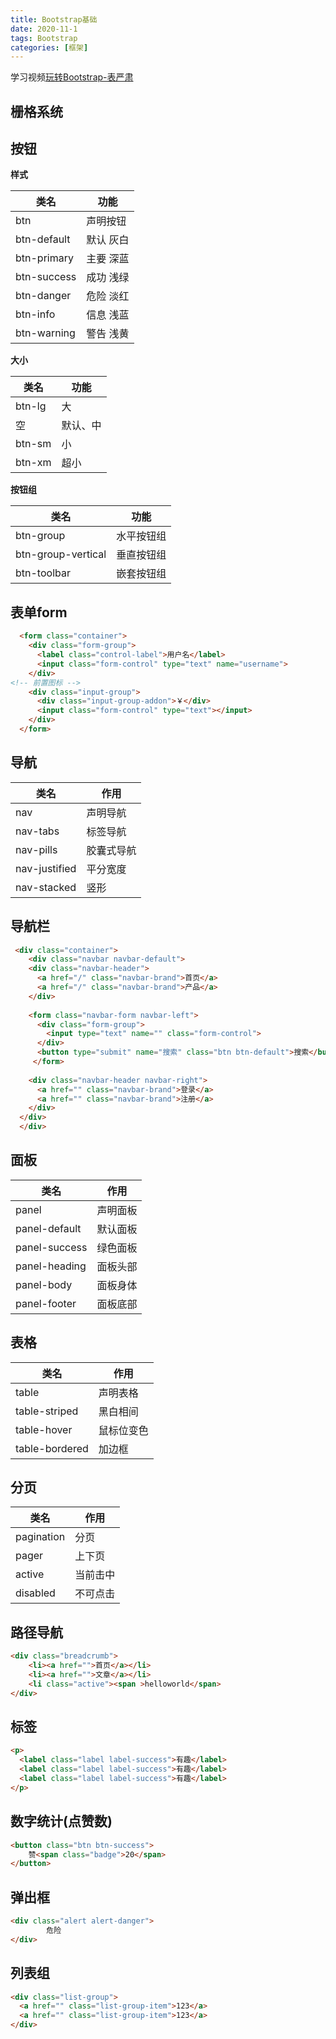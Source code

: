 ```yaml
---
title: Bootstrap基础
date: 2020-11-1
tags: Bootstrap
categories: [框架]
---
```


学习视频[玩转Bootstrap-表严肃]

## 栅格系统

## 按钮 

**样式**

| 类名        | 功能      |
| ----------- | --------- |
| btn         | 声明按钮  |
| btn-default | 默认 灰白 |
| btn-primary | 主要 深蓝 |
| btn-success | 成功 浅绿 |
| btn-danger  | 危险 淡红 |
| btn-info    | 信息 浅蓝 |
| btn-warning | 警告 浅黄 |

**大小**

| 类名   | 功能     |
| ------ | -------- |
| btn-lg | 大       |
| 空     | 默认、中 |
| btn-sm | 小       |
| btn-xm | 超小     |
<!-- more -->

**按钮组**

| 类名               | 功能       |
| ------------------ | ---------- |
| btn-group          | 水平按钮组 |
| btn-group-vertical | 垂直按钮组 |
| btn-toolbar        | 嵌套按钮组 |

## 表单form

```html
  <form class="container">
    <div class="form-group">
      <label class="control-label">用户名</label>
      <input class="form-control" type="text" name="username">
    </div>
<!-- 前置图标 -->
    <div class="input-group">
      <div class="input-group-addon">￥</div>
      <input class="form-control" type="text"></input>
    </div>
  </form>
```

## 导航

| 类名          | 作用       |
| ------------- | ---------- |
| nav           | 声明导航   |
| nav-tabs      | 标签导航   |
| nav-pills     | 胶囊式导航 |
| nav-justified | 平分宽度   |
| nav-stacked   | 竖形       |

## 导航栏

```html
 <div class="container">
    <div class="navbar navbar-default">
    <div class="navbar-header">
      <a href="/" class="navbar-brand">首页</a>
      <a href="/" class="navbar-brand">产品</a>
    </div>
        
    <form class="navbar-form navbar-left">
      <div class="form-group">
        <input type="text" name="" class="form-control">
      </div>
      <button type="submit" name="搜索" class="btn btn-default">搜索</button>
     </form>
        
    <div class="navbar-header navbar-right">
      <a href="" class="navbar-brand">登录</a>
      <a href="" class="navbar-brand">注册</a>
    </div>
  </div>
  </div>
```

## 面板

| 类名          | 作用     |
| ------------- | -------- |
| panel         | 声明面板 |
| panel-default | 默认面板 |
| panel-success | 绿色面板 |
| panel-heading | 面板头部 |
| panel-body    | 面板身体 |
| panel-footer  | 面板底部 |

## 表格

| 类名           | 作用       |
| -------------- | ---------- |
| table          | 声明表格   |
| table-striped  | 黑白相间   |
| table-hover    | 鼠标位变色 |
| table-bordered | 加边框     |

## 分页

| 类名       | 作用     |
| ---------- | -------- |
| pagination | 分页     |
| pager      | 上下页   |
| active     | 当前击中 |
| disabled   | 不可点击 |

## 路径导航

```html
<div class="breadcrumb">
    <li><a href="">首页</a></li>
    <li><a href="">文章</a></li>
    <li class="active"><span >helloworld</span>
</div>
```

## 标签

```html
<p>
  <label class="label label-success">有趣</label> 
  <label class="label label-success">有趣</label> 
  <label class="label label-success">有趣</label> 
</p>
```

## 数字统计(点赞数)

```html
<button class="btn btn-success">
    赞<span class="badge">20</span>
</button>
```

## 弹出框

```html
<div class="alert alert-danger">
        危险
</div>
```

## 列表组

```html
<div class="list-group">
  <a href="" class="list-group-item">123</a>
  <a href="" class="list-group-item">123</a>
</div>
```



[玩转Bootstrap-表严肃]:https://biaoyansu.com/14.1